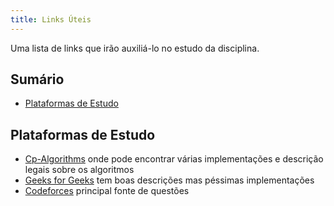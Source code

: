 ```yaml
---
title: Links Úteis
---
```


Uma lista de links que irão auxiliá-lo no estudo da disciplina.

## Sumário

- [Plataformas de Estudo](#plataformas-de-estudo)

## Plataformas de Estudo
- [Cp-Algorithms](https://cp-algorithms.com) onde pode encontrar várias implementações e descrição legais sobre os algoritmos
- [Geeks for Geeks](https://www.geeksforgeeks.org) tem boas descrições mas péssimas implementações
- [Codeforces](https://codeforces.com) principal fonte de questões
